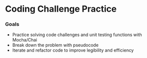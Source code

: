 # Coding Challenge Practice

### Goals
- Practice solving code challenges and unit testing functions with Mocha/Chai
- Break down the problem with pseudocode
- Iterate and refactor code to improve legibility and efficiency
